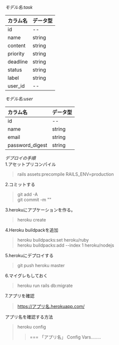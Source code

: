 *モデル名:task*  

|カラム名|データ型|
|:---|:---|
|id|--
|name|string|
|content|string|
|priority|string|
|deadline|string|
|status|string|
|label|string|
|user_id|--|

*モデル名:user*  

|カラム名|データ型
|:---|:---|
|id|--  
|name|string  
|email|string  
|password_digest|string


*デプロイの手順*  
1.アセットプリコンパイル  
>rails assets:precompile RAILS_ENV=production

2.コミットする  
>git add -A  
>git commit -m ""

3.herokuにアプケーションを作る。
>heroku create

4.Heroku buildpackを追加  
>heroku buildpacks:set heroku/ruby  
>heroku buildpacks:add --index 1 heroku/nodejs

5.herokuにデプロイする  
>git push heroku master

6.マイグレもしておく  
>heroku run rails db:migrate

7.アプリを確認  
>https://アプリ名.herokuapp.com/

アプリ名を確認する方法  
 >heroku config  
>>=== 「アプリ名」 Config Vars........
